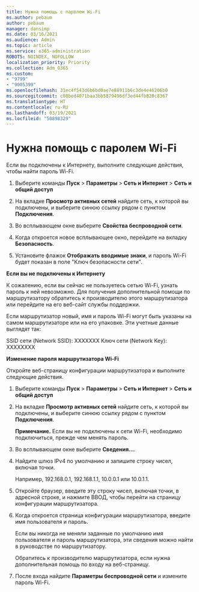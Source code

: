 ```yaml
---
title: Нужна помощь с паролем Wi-Fi
ms.author: pebaum
author: pebaum
manager: dansimp
ms.date: 03/16/2021
ms.audience: Admin
ms.topic: article
ms.service: o365-administration
ROBOTS: NOINDEX, NOFOLLOW
localization_priority: Priority
ms.collection: Adm_O365
ms.custom:
- "9799"
- "9005399"
ms.openlocfilehash: 31ec4f543d6b6bd0ae7e88911b6c3de4e46206b0
ms.sourcegitcommit: c08bed4071baa3bb5879496df3ed44fb828c8367
ms.translationtype: HT
ms.contentlocale: ru-RU
ms.lasthandoff: 03/19/2021
ms.locfileid: "50898329"
---
```

# <a name="need-help-with-my-wi-fi-password"></a>Нужна помощь с паролем Wi-Fi

Если вы подключены к Интернету, выполните следующие действия, чтобы найти пароль Wi-Fi.

1. Выберите команды **Пуск** > **Параметры** > **Сеть и Интернет** > **Сеть и общий доступ**

1. На вкладке **Просмотр активных сетей** найдите сеть, к которой вы подключены, и выберите синюю ссылку рядом с пунктом **Подключения**.

1. Во всплывающем окне выберите **Свойства беспроводной сети**.

1. Когда откроется новое всплывающее окно, перейдите на вкладку **Безопасность**.

1. Установите флажок **Отображать вводимые знаки**, и пароль Wi-Fi будет показан в поле "Ключ безопасности сети".

**Если вы не подключены к Интернету**

К сожалению, если вы сейчас не пользуетесь сетью Wi-Fi, узнать пароль к ней невозможно. Для получения дополнительной помощи по маршрутизатору обратитесь к производителю этого маршрутизатора или перейдите на его веб-сайт службы поддержки.

Если маршрутизатор новый, имя и пароль Wi-Fi могут быть указаны на самом маршрутизаторе или на его упаковке. Эти учетные данные выглядят так:

SSID сети (Network SSID): XXXXXXX Ключ сети (Network Key): XXXXXXXX

**Изменение пароля маршрутизатора Wi-Fi**

Откройте веб-страницу конфигурации маршрутизатора и выполните следующие действия.

1. Выберите команды **Пуск** > **Параметры** > **Сеть и Интернет** > **Сеть и общий доступ**

1. На вкладке **Просмотр активных сетей** найдите сеть, к которой вы подключены, и выберите синюю ссылку рядом с пунктом **Подключения**.

    **Примечание.** Если вы не подключены к сети Wi-Fi, необходимо подключиться, прежде чем менять пароль.

1. Во всплывающем окне выберите **Сведения…**.

1. Найдите шлюз IPv4 по умолчанию и запишите строку чисел, включая точки.

    Например, 192.168.0.1, 192.168.1.1, 10.0.0.1 или 10.0.1.1.

1. Откройте браузер, введите эту строку чисел, включая точки, в адресной строке, и нажмите ВВОД, чтобы перейти на страницу конфигурации маршрутизатора.

1. Когда откроется страница конфигурации маршрутизатора, введите имя пользователя и пароль.

    Если вы никогда не меняли заданные по умолчанию имя пользователя и пароль маршрутизатора, эти сведения можно найти в руководстве по маршрутизатору.

    Обратитесь к производителю маршрутизатора, если нужна дополнительная помощь по входу на веб-страницу.

1. После входа найдите **Параметры беспроводной сети** и измените пароль Wi-Fi.